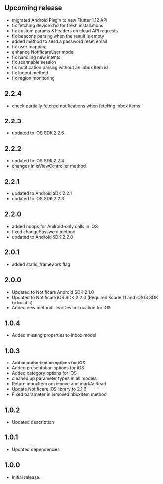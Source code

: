 ## Upcoming release
* migrated Android Plugin to new Flutter 1.12 API
* fix fetching device dnd for fresh installations
* fix custom params & headers on cloud API requests
* fix beacons parsing when the result is empty
* added method to send a password reset email
* fix user mapping
* enhance NotificareUser model
* fix handling new intents
* fix scannable session
* fix notification parsing without an inbox item id
* fix logout method
* fix region monitoring

## 2.2.4
* check partially fetched notifications when fetching inbox items 

## 2.2.3
* updated to iOS SDK 2.2.6

## 2.2.2
* updated to iOS SDK 2.2.4
* changes in isViewController method

## 2.2.1
* updated to Android SDK 2.2.1
* updated to iOS SDK 2.2.3

## 2.2.0
* added noops for Android-only calls in iOS
* fixed changePassword method
* updated to Android SDK 2.2.0

## 2.0.1
* added static_framework flag

## 2.0.0
* Updated to Notificare Android SDK 2.1.0
* Updated to Notificare iOS SDK 2.2.0 (Required Xcode 11 and iOS13 SDK to build it)
* Added new method clearDeviceLocation for iOS

## 1.0.4
* Added missing properties to inbox model

## 1.0.3
* Added authorization options for iOS
* Added presentation options for iOS
* Added category options for iOS
* cleaned up parameter types in all models
* Return inboxItem on remove and markAsRead
* Update Notificare iOS library to 2.1.6
* Fixed parameter in removedInboxItem method

## 1.0.2
* Updated description

## 1.0.1
* Updated dependencies

## 1.0.0
* Initial release.
